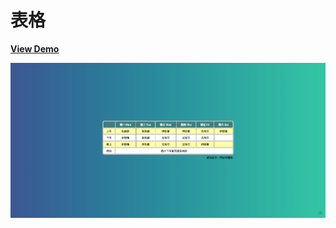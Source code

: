 # 表格

[**View Demo**](https://hwahii.github.io/27LayoutPractices/012-table/)

![Table](https://raw.githubusercontent.com/hwahii/27LayoutPractices/master/screenshots/screenshot-012.png)